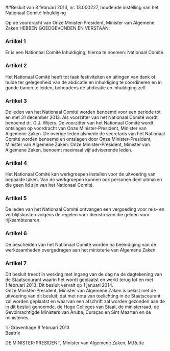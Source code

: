 <meta http-equiv='Content-Type' content='text/html; charset=utf-8' />

##Besluit van 8 februari 2013, nr. 13.000227, houdende instelling van het Nationaal Comité Inhuldiging

Op de voordracht van Onze Minister-President, Minister van Algemene Zaken  HEBBEN GOEDGEVONDEN EN VERSTAAN:    

### Artikel  1  

Er is een Nationaal Comité Inhuldiging, hierna te noemen: Nationaal Comité.  

### Artikel  2  

Het Nationaal Comité heeft tot taak festiviteiten en uitingen van dank of hulde ter gelegenheid van de abdicatie en inhuldiging te coördineren en in goede banen te leiden, behoudens de abdicatie en inhuldiging zelf.  

### Artikel  3  

De leden van het Nationaal Comité worden benoemd voor een periode tot en met 31 december 2013. Als voorzitter van het Nationaal Comité wordt benoemd dr. G.J. Wijers. De voorzitter van het Nationaal Comité wordt ontslagen op voordracht van Onze Minister-President, Minister van Algemene Zaken. De overige leden alsmede de secretaris van het Nationaal Comité worden benoemd en ontslagen door Onze Minister-President, Minister van Algemene Zaken. Onze Minister-President, Minister van Algemene Zaken, benoemt maximaal vijf adviserende leden.  

### Artikel  4  

Het Nationaal Comité kan werkgroepen instellen voor de uitvoering van bepaalde taken. Van de werkgroepen kunnen ook personen deel uitmaken die geen lid zijn van het Nationaal Comité.  

### Artikel  5  

De leden van het Nationaal Comité ontvangen een vergoeding voor reis- en verblijfskosten volgens de regelen voor dienstreizen die gelden voor rijksambtenaren.  

### Artikel  6  

De bescheiden van het Nationaal Comité worden na beëindiging van de werkzaamheden overgedragen aan het ministerie van Algemene Zaken.  

### Artikel  7  

Dit besluit treedt in werking met ingang van de dag na de dagtekening van de Staatscourant waarin het wordt geplaatst en werkt terug tot en met 1 februari 2013. Dit besluit vervalt op 1 januari 2014.  
Onze Minister-President, Minister van Algemene Zaken is belast met de uitvoering van dit besluit, dat met nota van toelichting in de Staatscourant zal worden geplaatst en waarvan een afschrift zal worden gezonden aan de in dit besluit genoemde, de Hoge Colleges van Staat, de ministerraad, de Gevolmachtigde Ministers van Aruba, Curaçao en Sint Maarten en de ministeries.   

’s-Gravenhage 
8 februari 2013  
Beatrix  

DE 
MINISTER-PRESIDENT, 
Minister van Algemene Zaken, 
M.Rutte   
